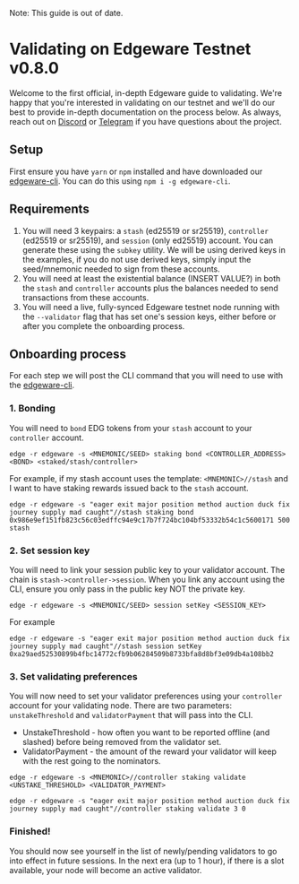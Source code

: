 Note: This guide is out of date. 

# Validating on Edgeware Testnet v0.8.0

Welcome to the first official, in-depth Edgeware guide to validating. We're happy that you're interested in validating on our testnet and we'll do our best to provide in-depth documentation on the process below. As always, reach out on [Discord](https://discord.gg/CJRfb3) or [Telegram](https://t.me/heyedgeware) if you have questions about the project.

## Setup
First ensure you have `yarn` or `npm` installed and have downloaded our [edgeware-cli](https://github.com/hicommonwealth/edgeware-cli). You can do this using
`npm i -g edgeware-cli`.

## Requirements
1. You will need 3 keypairs: a `stash` (ed25519 or sr25519), `controller` (ed25519 or sr25519), and `session` (only ed25519) account. You can generate these using the `subkey` utility. We will be using derived keys in the examples, if you do not use derived keys, simply input the seed/mnemonic needed to sign from these accounts.
2. You will need at least the existential balance (INSERT VALUE?) in both the `stash` and `controller` accounts plus the balances needed to send transactions from these accounts.
3. You will need a live, fully-synced Edgeware testnet node running with the `--validator` flag that has set one's session keys, either before or after you complete the onboarding process.

## Onboarding process
For each step we will post the CLI command that you will need to use with the [edgeware-cli](https://github.com/hicommonwealth/edgeware-cli).
### 1. Bonding
You will need to `bond` EDG tokens from your `stash` account to your `controller` account.
```
edge -r edgeware -s <MNEMONIC/SEED> staking bond <CONTROLLER_ADDRESS> <BOND> <staked/stash/controller>
```
For example, if my stash account uses the template: `<MNEMONIC>//stash` and I want to have staking rewards issued back to the `stash` account.
```
edge -r edgeware -s "eager exit major position method auction duck fix journey supply mad caught"//stash staking bond 0x986e9ef151fb823c56c03edffc94e9c17b7f724bc104bf53332b54c1c5600171 500 stash
```

### 2. Set session key
You will need to link your session public key to your validator account. The chain is `stash->controller->session`. When you link any account using the CLI, ensure you only pass in the public key NOT the private key.
```
edge -r edgeware -s <MNEMONIC/SEED> session setKey <SESSION_KEY>
```
For example
```
edge -r edgeware -s "eager exit major position method auction duck fix journey supply mad caught"//stash session setKey 0xa29aed52530899b4fbc14772cfb9b06284509b8733bfa8d8bf3e09db4a108bb2
```

### 3. Set validating preferences
You will now need to set your validator preferences using your `controller` account for your validating node. There are two parameters: `unstakeThreshold` and `validatorPayment` that will pass into the CLI.
- UnstakeThreshold - how often you want to be reported offline (and slashed) before being removed from the validator set.
- ValidatorPayment - the amount of the reward your validator will keep with the rest going to the nominators.
```
edge -r edgeware -s <MNEMONIC>//controller staking validate <UNSTAKE_THRESHOLD> <VALIDATOR_PAYMENT>
```
```
edge -r edgeware -s "eager exit major position method auction duck fix journey supply mad caught"//controller staking validate 3 0
```

### Finished!
You should now see yourself in the list of newly/pending validators to go into effect in future sessions. In the next era (up to 1 hour), if there is a slot available, your node will become an active validator.
